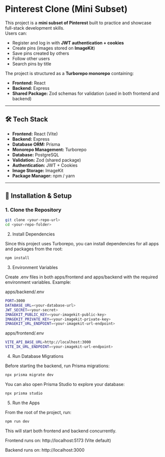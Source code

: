 # Pinterest Clone (Mini Subset)

This project is a **mini subset of Pinterest** built to practice and showcase full-stack development skills.  
Users can:

- Register and log in with **JWT authentication + cookies**
- Create pins (images stored on **ImageKit**)
- Save pins created by others
- Follow other users
- Search pins by title

The project is structured as a **Turborepo monorepo** containing:

- **Frontend:** React
- **Backend:** Express
- **Shared Package:** Zod schemas for validation (used in both frontend and backend)

---

## 🛠 Tech Stack

- **Frontend:** React (Vite)
- **Backend:** Express
- **Database ORM:** Prisma
- **Monorepo Management:** Turborepo
- **Database:** PostgreSQL
- **Validation:** Zod (shared package)
- **Authentication:** JWT + Cookies
- **Image Storage:** ImageKit
- **Package Manager:** npm / yarn

---

## 🚀 Installation & Setup

### 1. Clone the Repository

```bash
git clone <your-repo-url>
cd <your-repo-folder>
```

2. Install Dependencies

Since this project uses Turborepo, you can install dependencies for all apps and packages from the root:

```bash
npm install
```

3. Environment Variables

Create .env files in both apps/frontend and apps/backend with the required environment variables. Example:

apps/backend/.env

```bash
PORT=3000
DATABASE_URL=<your-database-url>
JWT_SECRET=<your-secret>
IMAGEKIT_PUBLIC_KEY=<your-imagekit-public-key>
IMAGEKIT_PRIVATE_KEY=<your-imagekit-private-key>
IMAGEKIT_URL_ENDPOINT=<your-imagekit-url-endpoint>
```

apps/frontend/.env

```bash
VITE_API_BASE_URL=http://localhost:3000
VITE_IK_URL_ENDPOINT=<your-imagekit-url-endpoint>
```

4. Run Database Migrations

Before starting the backend, run Prisma migrations:

```bash
npx prisma migrate dev
```

You can also open Prisma Studio to explore your database:

```bash
npx prisma studio
```

5. Run the Apps

From the root of the project, run:

```bash
npm run dev
```

This will start both frontend and backend concurrently.

Frontend runs on: http://localhost:5173 (Vite default)

Backend runs on: http://localhost:3000
